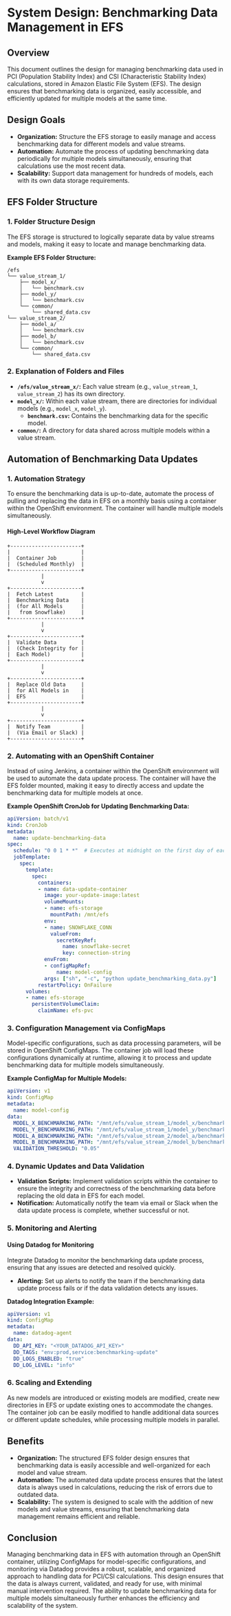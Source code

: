 
# System Design: Benchmarking Data Management in EFS

## Overview
This document outlines the design for managing benchmarking data used in PCI (Population Stability Index) and CSI (Characteristic Stability Index) calculations, stored in Amazon Elastic File System (EFS). The design ensures that benchmarking data is organized, easily accessible, and efficiently updated for multiple models at the same time.

## Design Goals
- **Organization:** Structure the EFS storage to easily manage and access benchmarking data for different models and value streams.
- **Automation:** Automate the process of updating benchmarking data periodically for multiple models simultaneously, ensuring that calculations use the most recent data.
- **Scalability:** Support data management for hundreds of models, each with its own data storage requirements.

## EFS Folder Structure

### 1. Folder Structure Design
The EFS storage is structured to logically separate data by value streams and models, making it easy to locate and manage benchmarking data.

**Example EFS Folder Structure:**
```plaintext
/efs
└── value_stream_1/
    ├── model_x/
    │   └── benchmark.csv
    ├── model_y/
    │   └── benchmark.csv
    └── common/
        └── shared_data.csv
└── value_stream_2/
    ├── model_a/
    │   └── benchmark.csv
    ├── model_b/
    │   └── benchmark.csv
    └── common/
        └── shared_data.csv
```

### 2. Explanation of Folders and Files
- **`/efs/value_stream_x/`:** Each value stream (e.g., `value_stream_1`, `value_stream_2`) has its own directory.
- **`model_x/`:** Within each value stream, there are directories for individual models (e.g., `model_x`, `model_y`).
  - **`benchmark.csv`:** Contains the benchmarking data for the specific model.
- **`common/`:** A directory for data shared across multiple models within a value stream.

## Automation of Benchmarking Data Updates

### 1. Automation Strategy
To ensure the benchmarking data is up-to-date, automate the process of pulling and replacing the data in EFS on a monthly basis using a container within the OpenShift environment. The container will handle multiple models simultaneously.

#### High-Level Workflow Diagram
```plaintext
+-----------------------+
|                       |
|  Container Job        |
|  (Scheduled Monthly)  |
+-----------------------+
           |
           v
+-----------------------+
|  Fetch Latest         |
|  Benchmarking Data    |
|  (for All Models      |
|   from Snowflake)     |
+-----------------------+
           |
           v
+-----------------------+
|  Validate Data        |
|  (Check Integrity for |
|  Each Model)          |
+-----------------------+
           |
           v
+-----------------------+
|  Replace Old Data     |
|  for All Models in    |
|  EFS                  |
+-----------------------+
           |
           v
+-----------------------+
|  Notify Team          |
|  (Via Email or Slack) |
+-----------------------+
```

### 2. Automating with an OpenShift Container
Instead of using Jenkins, a container within the OpenShift environment will be used to automate the data update process. The container will have the EFS folder mounted, making it easy to directly access and update the benchmarking data for multiple models at once.

**Example OpenShift CronJob for Updating Benchmarking Data:**
```yaml
apiVersion: batch/v1
kind: CronJob
metadata:
  name: update-benchmarking-data
spec:
  schedule: "0 0 1 * *"  # Executes at midnight on the first day of each month
  jobTemplate:
    spec:
      template:
        spec:
          containers:
          - name: data-update-container
            image: your-update-image:latest
            volumeMounts:
            - name: efs-storage
              mountPath: /mnt/efs
            env:
            - name: SNOWFLAKE_CONN
              valueFrom:
                secretKeyRef:
                  name: snowflake-secret
                  key: connection-string
            envFrom:
            - configMapRef:
                name: model-config
            args: ["sh", "-c", "python update_benchmarking_data.py"]
          restartPolicy: OnFailure
      volumes:
      - name: efs-storage
        persistentVolumeClaim:
          claimName: efs-pvc
```

### 3. Configuration Management via ConfigMaps
Model-specific configurations, such as data processing parameters, will be stored in OpenShift ConfigMaps. The container job will load these configurations dynamically at runtime, allowing it to process and update benchmarking data for multiple models simultaneously.

**Example ConfigMap for Multiple Models:**
```yaml
apiVersion: v1
kind: ConfigMap
metadata:
  name: model-config
data:
  MODEL_X_BENCHMARKING_PATH: "/mnt/efs/value_stream_1/model_x/benchmark.csv"
  MODEL_Y_BENCHMARKING_PATH: "/mnt/efs/value_stream_1/model_y/benchmark.csv"
  MODEL_A_BENCHMARKING_PATH: "/mnt/efs/value_stream_2/model_a/benchmark.csv"
  MODEL_B_BENCHMARKING_PATH: "/mnt/efs/value_stream_2/model_b/benchmark.csv"
  VALIDATION_THRESHOLD: "0.05"
```

### 4. Dynamic Updates and Data Validation
- **Validation Scripts:** Implement validation scripts within the container to ensure the integrity and correctness of the benchmarking data before replacing the old data in EFS for each model.
- **Notification:** Automatically notify the team via email or Slack when the data update process is complete, whether successful or not.

### 5. Monitoring and Alerting

#### Using Datadog for Monitoring
Integrate Datadog to monitor the benchmarking data update process, ensuring that any issues are detected and resolved quickly.

- **Alerting:** Set up alerts to notify the team if the benchmarking data update process fails or if the data validation detects any issues.

**Datadog Integration Example:**
```yaml
apiVersion: v1
kind: ConfigMap
metadata:
  name: datadog-agent
data:
  DD_API_KEY: "<YOUR_DATADOG_API_KEY>"
  DD_TAGS: "env:prod,service:benchmarking-update"
  DD_LOGS_ENABLED: "true"
  DD_LOG_LEVEL: "info"
```

### 6. Scaling and Extending
As new models are introduced or existing models are modified, create new directories in EFS or update existing ones to accommodate the changes. The container job can be easily modified to handle additional data sources or different update schedules, while processing multiple models in parallel.

## Benefits
- **Organization:** The structured EFS folder design ensures that benchmarking data is easily accessible and well-organized for each model and value stream.
- **Automation:** The automated data update process ensures that the latest data is always used in calculations, reducing the risk of errors due to outdated data.
- **Scalability:** The system is designed to scale with the addition of new models and value streams, ensuring that benchmarking data management remains efficient and reliable.

## Conclusion
Managing benchmarking data in EFS with automation through an OpenShift container, utilizing ConfigMaps for model-specific configurations, and monitoring via Datadog provides a robust, scalable, and organized approach to handling data for PCI/CSI calculations. This design ensures that the data is always current, validated, and ready for use, with minimal manual intervention required. The ability to update benchmarking data for multiple models simultaneously further enhances the efficiency and scalability of the system.
